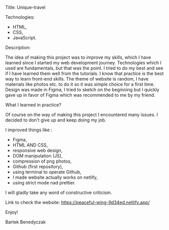 Title: Unique-travel

Technologies:
- HTML,
- CSS,
- JavaScript.

Description:

The idea of making this project was to improve my skills, which I have learned since I started my web development journey. Technologies which I used are fundamentals, but that was the point. I tried to do my best and see if I have learned them well from the tutorials. I know that practice is the best way to learn front-end skills. The theme of website is random, I have materials like photos etc. to do it so it was simple choice for a first time. Design was made in Figma, I tried to sketch on the beginning but I quickly gave up in favor of Figma which was recommended to me by my friend.

What I learned in practice?

Of course on the way of making this project I encountered many issues. I decided to don't give up and keep doing my job. 

I improved things like :

- Figma,
- HTML AND CSS,
- responsive web design,
- DOM manipulation (JS),
- compression of png photos,
- Github (first repository),
- using terminal to operate Github,
- I made website actually works on netlify,
- using strict mode nad prettier.


I will gladly take any word of constructive criticism.

Link to check the website: https://peaceful-wing-9d34ed.netlify.app/

Enjoy!

Bartek Benedyczak












